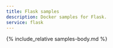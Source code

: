 ```yaml
---
title: Flask samples
description: Docker samples for Flask.
service: flask
---
```


{% include_relative samples-body.md %}